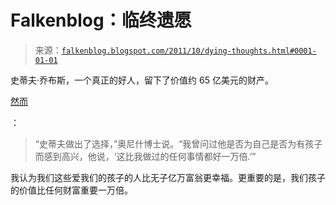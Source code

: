 <!--yml

category: 未分类

date: 2024-05-12 20:43:44

-->

# Falkenblog：临终遗愿

> 来源：[`falkenblog.blogspot.com/2011/10/dying-thoughts.html#0001-01-01`](http://falkenblog.blogspot.com/2011/10/dying-thoughts.html#0001-01-01)

史蒂夫·乔布斯，一个真正的好人，留下了价值约 65 亿美元的财产。

[然而](http://www.nytimes.com/2011/10/07/technology/with-time-running-short-steve-jobs-managed-his-farewells.html?pagewanted=1&_r=1&hp)

：

> “史蒂夫做出了选择，”奥尼什博士说。“我曾问过他是否为自己是否为有孩子而感到高兴，他说，‘这比我做过的任何事情都好一万倍.’”

我认为我们这些爱我们的孩子的人比无子亿万富翁更幸福。更重要的是，我们孩子的价值比任何财富重要一万倍。
